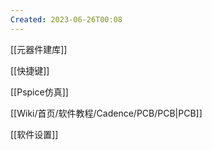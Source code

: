 ```yaml
---
Created: 2023-06-26T00:08
---
```

[[元器件建库]]

[[快捷键]]

[[Pspice仿真]]

[[Wiki/首页/软件教程/Cadence/PCB/PCB|PCB]]

[[软件设置]]